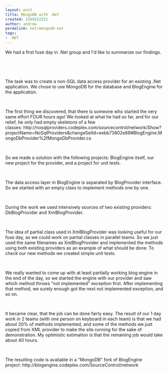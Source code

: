 ```yaml
---
layout: post
title: MongoDB with .Net
created: 1269252251
author: andrew
permalink: net/mongodb-net
tags:
- .NET
---
```

<p>We had a first fuse day in .Net group and I'd like to summarize our findings.</p>
<p>&nbsp;</p>
<p>&nbsp;</p>
<p>The task was to create a non-SQL data access provider for an existing .Net application. We chose to use MongoDB for the database and BlogEngine for the application.</p>
<p>&nbsp;</p>
<p>The first thing we discovered, that there is someone who started the very same effort FOUR hours ago! We looked at what he had so far, and for our relief, he only had empty skeletons of a few classes:&nbsp;http://nosqlproviders.codeplex.com/sourcecontrol/network/Show?projectName=NoSqlProviders&amp;changeSetId=eebb73802e88#BlogEngine.MongoDbProvider%2fMongoDbProvider.cs</p>
<p>&nbsp;</p>
<p>So we made a solution with the following projects: BlogEngine itself, our new project for the provider, and a project for unit tests.</p>
<p>&nbsp;</p>
<p>The data access layer in BlogEngine is separated by BlogProvider&nbsp;interface. So we started with an empty class to implement methods one by one.</p>
<p>&nbsp;</p>
<p>During the work we used intensively sources of two existing providers: DbBlogProvider&nbsp;and XmlBlogProvider.</p>
<p>&nbsp;</p>
<p>The idea of partial class used in XmlBlogProvider was looking useful for our fuse day, as we could work on partial classes in parallel teams. So we just used the same filenames as XmlBlogProvider and implemented the methods using both existing providers as an example of what should be done. To check our new methods we created simple unit tests.</p>
<p>&nbsp;</p>
<p>We really wanted to come up with at least partially working blog engine in the end of the day, so we started the engine with our provider and saw which method throws &quot;not implemented&quot; exception first. After implementing that method, we surely enough got the next not implemented exception, and so on.</p>
<p>&nbsp;</p>
<p>It became clear, that the job can be done fairly easy. The result of our 1 day work in 2 teams (with one person on keyboard in each team) is that we had about 20% of methods implemented, and some of the methods we just copied from XML provider to make the site running for the sake of demonstration. My optimistic estimation is that the remaining job would take about 40 hours.</p>
<p>&nbsp;</p>
<p>The resulting code is available in a &quot;MongoDB&quot; fork of BlogEngine project:&nbsp;http://blogengine.codeplex.com/SourceControl/network</p>
<p>&nbsp;</p>
